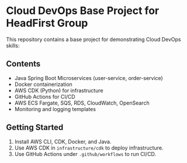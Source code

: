 # Cloud DevOps Base Project for HeadFirst Group

This repository contains a base project for demonstrating Cloud DevOps skills:

## Contents

- Java Spring Boot Microservices (user-service, order-service)
- Docker containerization
- AWS CDK (Python) for infrastructure
- GitHub Actions for CI/CD
- AWS ECS Fargate, SQS, RDS, CloudWatch, OpenSearch
- Monitoring and logging templates

## Getting Started

1. Install AWS CLI, CDK, Docker, and Java.
2. Use AWS CDK in `infrastructure/cdk` to deploy infrastructure.
3. Use GitHub Actions under `.github/workflows` to run CI/CD.

